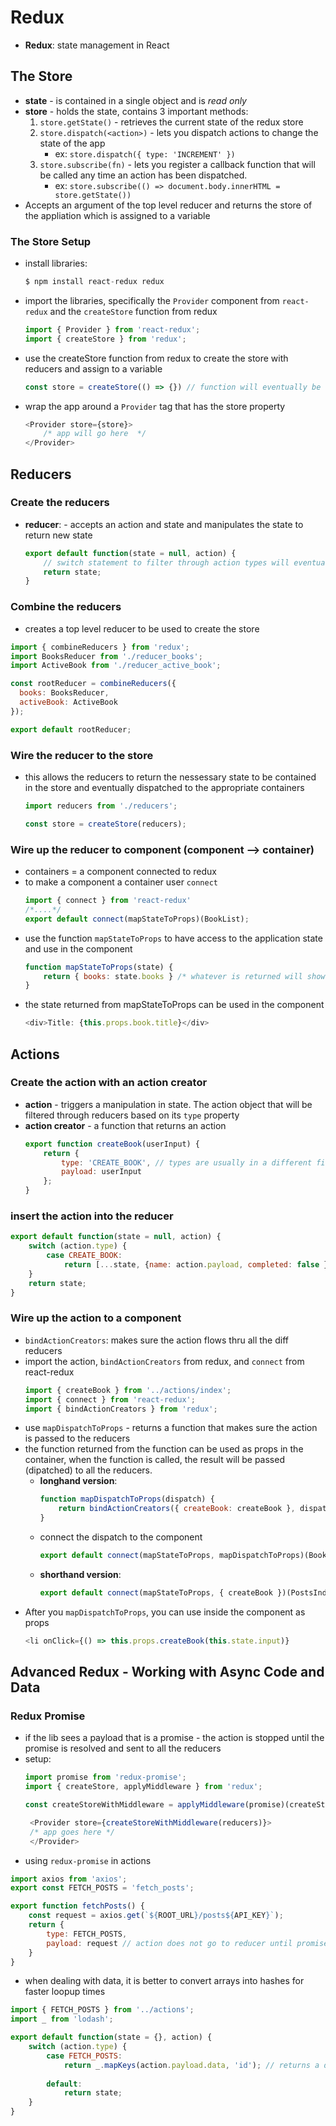 # Redux 

- **Redux**: state management in React 

## The Store
- **state** -  is contained in a single object and is *read only*
- **store** - holds the state, contains 3 important methods: 
    1. `store.getState()` - retrieves the current state of the redux store 
    2. `store.dispatch(<action>)` - lets you dispatch actions to change the state of the app 
        - ex: `store.dispatch({ type: 'INCREMENT' })`
    3. `store.subscribe(fn)` - lets you register a callback function that will be called any time an action has been dispatched.  
        - ex: `store.subscribe(() => document.body.innerHTML = store.getState())`
- Accepts an argument of the top level reducer and returns the store of the appliation which is assigned to a variable

### The Store Setup
- install libraries:
    ```javascript
    $ npm install react-redux redux
    ```
- import the libraries, specifically the `Provider` component from `react-redux` and the `createStore` function from redux
    ```javascript
    import { Provider } from 'react-redux';
    import { createStore } from 'redux';
    ```
- use the createStore function from redux to create the store with reducers and assign to a variable
    ```javascript
    const store = createStore(() => {}) // function will eventually be top level reducer
    ```
 - wrap the app around a `Provider` tag that has the store property 
    ```javascript 
    <Provider store={store}>
        /* app will go here  */
    </Provider>
    ```
    
## Reducers 
### Create the reducers
- **reducer**: - accepts an action and state and manipulates the state to return new state 
    ```javascript
    export default function(state = null, action) {
        // switch statement to filter through action types will eventually go here 
        return state;
    }
    ```

### Combine the reducers 
- creates a top level reducer to be used to create the store 
```javascript
import { combineReducers } from 'redux';
import BooksReducer from './reducer_books';
import ActiveBook from './reducer_active_book';

const rootReducer = combineReducers({
  books: BooksReducer,
  activeBook: ActiveBook
});

export default rootReducer;
```

### Wire the reducer to the store
- this allows the reducers to return the nessessary state to be contained in the store and eventually dispatched to the appropriate containers
    ```javascript
    import reducers from './reducers';

    const store = createStore(reducers);
    ```
### Wire up the reducer to component (component --> container)    
- containers = a component connected to redux
- to make a component a container user `connect`
    ```javascript
    import { connect } from 'react-redux'
    /*....*/
    export default connect(mapStateToProps)(BookList);
    ```
- use the function `mapStateToProps` to have access to the application state and use in the component 
    ```javascript
    function mapStateToProps(state) {
        return { books: state.books } /* whatever is returned will show up as props inside of BookList */
    }
    ```
- the state returned from mapStateToProps can be used in the component 
    ```javascript
    <div>Title: {this.props.book.title}</div>
    ```

## Actions 
### Create the action with an action creator
 - **action** - triggers a manipulation in state. The action object that will be filtered through reducers based on its `type` property 
- **action creator** - a function that returns an action 
    ```javascript
    export function createBook(userInput) {
        return {
            type: 'CREATE_BOOK', // types are usually in a different file
            payload: userInput
        };
    }
    ```
### insert the action into the reducer 
```javascript
export default function(state = null, action) {
    switch (action.type) {
        case CREATE_BOOK: 
            return [...state, {name: action.payload, completed: false }];
    }
    return state;
}
```

### Wire up the action to a component 
- `bindActionCreators`: makes sure the action flows thru all the diff reducers
- import the action, `bindActionCreators` from redux, and `connect` from react-redux
    ```javascript
    import { createBook } from '../actions/index';
    import { connect } from 'react-redux';
    import { bindActionCreators } from 'redux';
    ```
- use `mapDispatchToProps` - returns a function that makes sure the action is passed to the reducers 
- the function returned from the function can be used as props in the container, when the function is called, the result will be passed (dipatched) to all the reducers.
    - **longhand version**: 
        ```javascript
        function mapDispatchToProps(dispatch) {
            return bindActionCreators({ createBook: createBook }, dispatch) 
        }
        ```
    - connect the dispatch to the component 
        ```javascript
        export default connect(mapStateToProps, mapDispatchToProps)(BookList);
        ```
    - **shorthand version**: 
        ```javascript
        export default connect(mapStateToProps, { createBook })(PostsIndex);
        ```
- After you `mapDispatchToProps`, you can use inside the component as props
    ```javascript
    <li onClick={() => this.props.createBook(this.state.input)}
    ```

## Advanced Redux - Working with Async Code and Data 

### Redux Promise 
- if the lib sees a payload that is a promise - the action is stopped until the promise is resolved and sent to all the reducers
- setup: 
    ```javascript
    import promise from 'redux-promise';
    import { createStore, applyMiddleware } from 'redux';

    const createStoreWithMiddleware = applyMiddleware(promise)(createStore);

     <Provider store={createStoreWithMiddleware(reducers)}>
     /* app goes here */
     </Provider>
    ```
- using `redux-promise` in actions
```javascript
import axios from 'axios';
export const FETCH_POSTS = 'fetch_posts';

export function fetchPosts() {
    const request = axios.get(`${ROOT_URL}/posts${API_KEY}`);
    return {
        type: FETCH_POSTS, 
        payload: request // action does not go to reducer until promise is resolved
    }
}
```
- when dealing with data, it is better to convert arrays into hashes for faster loopup times 
```javascript
import { FETCH_POSTS } from '../actions';
import _ from 'lodash';

export default function(state = {}, action) {
    switch (action.type) {
        case FETCH_POSTS:
            return _.mapKeys(action.payload.data, 'id'); // returns a dictionary with id being the key
            
        default:
            return state;
    }
}
```



